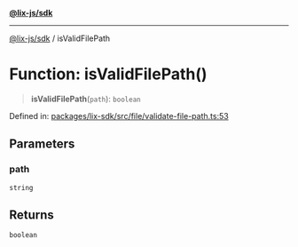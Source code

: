 [**@lix-js/sdk**](../README.md)

***

[@lix-js/sdk](../globals.md) / isValidFilePath

# Function: isValidFilePath()

> **isValidFilePath**(`path`): `boolean`

Defined in: [packages/lix-sdk/src/file/validate-file-path.ts:53](https://github.com/opral/monorepo/blob/f4435d280cb682cf73d4f843d615781e28b8d0ec/packages/lix-sdk/src/file/validate-file-path.ts#L53)

## Parameters

### path

`string`

## Returns

`boolean`
